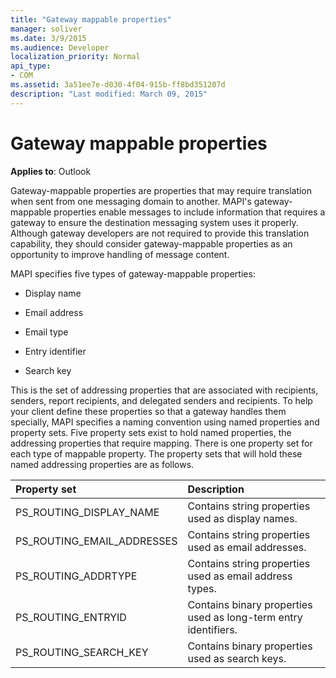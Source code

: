 ```yaml
---
title: "Gateway mappable properties"
manager: soliver
ms.date: 3/9/2015
ms.audience: Developer
localization_priority: Normal
api_type:
- COM
ms.assetid: 3a51ee7e-d030-4f04-915b-ff8bd351207d
description: "Last modified: March 09, 2015"
---
```


# Gateway mappable properties

**Applies to**: Outlook 
  
Gateway-mappable properties are properties that may require translation when sent from one messaging domain to another. MAPI's gateway-mappable properties enable messages to include information that requires a gateway to ensure the destination messaging system uses it properly. Although gateway developers are not required to provide this translation capability, they should consider gateway-mappable properties as an opportunity to improve handling of message content.
  
MAPI specifies five types of gateway-mappable properties:
  
- Display name
    
- Email address
    
- Email type
    
- Entry identifier
    
- Search key
    
This is the set of addressing properties that are associated with recipients, senders, report recipients, and delegated senders and recipients. To help your client define these properties so that a gateway handles them specially, MAPI specifies a naming convention using named properties and property sets. Five property sets exist to hold named properties, the addressing properties that require mapping. There is one property set for each type of mappable property. The property sets that will hold these named addressing properties are as follows.
  
|**Property set**|**Description**|
|:-----|:-----|
|PS_ROUTING_DISPLAY_NAME  <br/> |Contains string properties used as display names.  <br/> |
|PS_ROUTING_EMAIL_ADDRESSES  <br/> |Contains string properties used as email addresses.  <br/> |
|PS_ROUTING_ADDRTYPE  <br/> |Contains string properties used as email address types.  <br/> |
|PS_ROUTING_ENTRYID  <br/> |Contains binary properties used as long-term entry identifiers.  <br/> |
|PS_ROUTING_SEARCH_KEY  <br/> |Contains binary properties used as search keys.  <br/> |
   

